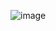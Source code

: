 
![image](https://github.com/moonsungang/homework-solution/assets/144924760/8f8480e0-d469-43c2-b565-0e2e83632526)
